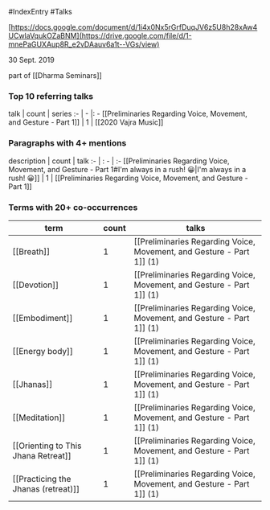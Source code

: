 #IndexEntry #Talks

[https://docs.google.com/document/d/1i4x0Nx5rGrfDuqJV6z5U8h28xAw4UCwlaVqukOZaBNM](https://drive.google.com/file/d/1-mnePaGUXAup8R_e2vDAauv6a1t--VGs/view)

30 Sept. 2019

part of [[Dharma Seminars]]

### Top 10 referring talks
talk | count | series
:- | - |: -
[[Preliminaries Regarding Voice, Movement, and Gesture - Part 1]] | 1 | [[2020 Vajra Music]]

### Paragraphs with 4+ mentions
description | count | talk
:- | : - | :-
[[Preliminaries Regarding Voice, Movement, and Gesture - Part 1#I'm always in a rush! 😀\|I'm always in a rush! 😀]] | 1 | [[Preliminaries Regarding Voice, Movement, and Gesture - Part 1]]

### Terms with 20+ co-occurrences
term | count | talks
-|-|-
[[Breath]] | 1 | <span class="counts">[[Preliminaries Regarding Voice, Movement, and Gesture - Part 1]] (1)</span> 
[[Devotion]] | 1 | <span class="counts">[[Preliminaries Regarding Voice, Movement, and Gesture - Part 1]] (1)</span> 
[[Embodiment]] | 1 | <span class="counts">[[Preliminaries Regarding Voice, Movement, and Gesture - Part 1]] (1)</span> 
[[Energy body]] | 1 | <span class="counts">[[Preliminaries Regarding Voice, Movement, and Gesture - Part 1]] (1)</span> 
[[Jhanas]] | 1 | <span class="counts">[[Preliminaries Regarding Voice, Movement, and Gesture - Part 1]] (1)</span> 
[[Meditation]] | 1 | <span class="counts">[[Preliminaries Regarding Voice, Movement, and Gesture - Part 1]] (1)</span> 
[[Orienting to This Jhana Retreat]] | 1 | <span class="counts">[[Preliminaries Regarding Voice, Movement, and Gesture - Part 1]] (1)</span> 
[[Practicing the Jhanas (retreat)]] | 1 | <span class="counts">[[Preliminaries Regarding Voice, Movement, and Gesture - Part 1]] (1)</span> 

